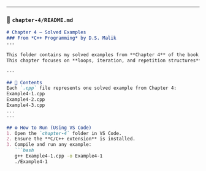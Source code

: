 
---

### 📘 `chapter-4/README.md`
```markdown
# Chapter 4 – Solved Examples  
### From *C++ Programming* by D.S. Malik  
---

This folder contains my solved examples from **Chapter 4** of the book *C++ Programming* by D.S. Malik*.  
This chapter focuses on **loops, iteration, and repetition structures**.

---

## 🧩 Contents
Each `.cpp` file represents one solved example from Chapter 4:
Example4-1.cpp
Example4-2.cpp
Example4-3.cpp
...
---

## ⚙️ How to Run (Using VS Code)
1. Open the `chapter-4` folder in VS Code.  
2. Ensure the **C/C++ extension** is installed.  
3. Compile and run any example:
   ```bash
   g++ Example4-1.cpp -o Example4-1
   ./Example4-1
